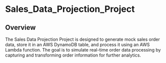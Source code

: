 # Sales_Data_Projection_Project

## Overview

The Sales Data Projection Project is designed to generate mock sales order data, store it in an AWS DynamoDB table, and process it using an AWS Lambda function. The goal is to simulate real-time order data processing by capturing and transforming order information for further analytics.
